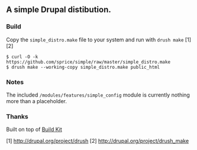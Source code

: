 ## A simple Drupal distibution.

### Build

Copy the `simple_distro.make` file to your system and run with `drush make` [1][2]

    $ curl -O -k https://github.com/sprice/simple/raw/master/simple_distro.make
    $ drush make --working-copy simple_distro.make public_html

### Notes

The included `/modules/features/simple_config` module is currently nothing more than a placeholder.

### Thanks

Built on top of [Build Kit](http://drupal.org/project/buildkit)

[1] http://drupal.org/project/drush
[2] http://drupal.org/project/drush_make
